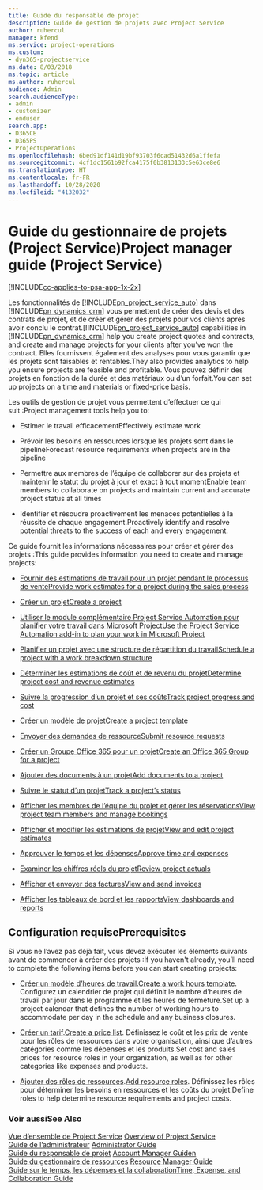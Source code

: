 ```yaml
---
title: Guide du responsable de projet
description: Guide de gestion de projets avec Project Service
author: ruhercul
manager: kfend
ms.service: project-operations
ms.custom:
- dyn365-projectservice
ms.date: 8/03/2018
ms.topic: article
ms.author: ruhercul
audience: Admin
search.audienceType:
- admin
- customizer
- enduser
search.app:
- D365CE
- D365PS
- ProjectOperations
ms.openlocfilehash: 6bed91df141d19bf93703f6cad51432d6a1ffefa
ms.sourcegitcommit: 4cf1dc1561b92fca4175f0b3813133c5e63ce8e6
ms.translationtype: HT
ms.contentlocale: fr-FR
ms.lasthandoff: 10/28/2020
ms.locfileid: "4132032"
---
```

# <a name="project-manager-guide-project-service"></a><span data-ttu-id="e6aad-103">Guide du gestionnaire de projets (Project Service)</span><span class="sxs-lookup"><span data-stu-id="e6aad-103">Project manager guide (Project Service)</span></span>

[!INCLUDE[cc-applies-to-psa-app-1x-2x](../includes/cc-applies-to-psa-app-1x-2x.md)]

<span data-ttu-id="e6aad-104">Les fonctionnalités de [!INCLUDE[pn_project_service_auto](../includes/pn-project-service-auto.md)] dans [!INCLUDE[pn_dynamics_crm](../includes/pn-dynamics-crm.md)] vous permettent de créer des devis et des contrats de projet, et de créer et gérer des projets pour vos clients après avoir conclu le contrat.</span><span class="sxs-lookup"><span data-stu-id="e6aad-104">[!INCLUDE[pn_project_service_auto](../includes/pn-project-service-auto.md)] capabilities in [!INCLUDE[pn_dynamics_crm](../includes/pn-dynamics-crm.md)] help you create project quotes and contracts, and create and manage projects for your clients after you’ve won the contract.</span></span> <span data-ttu-id="e6aad-105">Elles fournissent également des analyses pour vous garantir que les projets sont faisables et rentables.</span><span class="sxs-lookup"><span data-stu-id="e6aad-105">They also provides analytics to help you ensure projects are feasible and profitable.</span></span> <span data-ttu-id="e6aad-106">Vous pouvez définir des projets en fonction de la durée et des matériaux ou d’un forfait.</span><span class="sxs-lookup"><span data-stu-id="e6aad-106">You can set up projects on a time and materials or fixed-price basis.</span></span>  
  
 <span data-ttu-id="e6aad-107">Les outils de gestion de projet vous permettent d’effectuer ce qui suit :</span><span class="sxs-lookup"><span data-stu-id="e6aad-107">Project management tools help you to:</span></span>  
  
-   <span data-ttu-id="e6aad-108">Estimer le travail efficacement</span><span class="sxs-lookup"><span data-stu-id="e6aad-108">Effectively estimate work</span></span>  
  
-   <span data-ttu-id="e6aad-109">Prévoir les besoins en ressources lorsque les projets sont dans le pipeline</span><span class="sxs-lookup"><span data-stu-id="e6aad-109">Forecast resource requirements when projects are in the pipeline</span></span>  
  
-   <span data-ttu-id="e6aad-110">Permettre aux membres de l’équipe de collaborer sur des projets et maintenir le statut du projet à jour et exact à tout moment</span><span class="sxs-lookup"><span data-stu-id="e6aad-110">Enable team members to collaborate on projects and maintain current and accurate project status at all times</span></span>  
  
-   <span data-ttu-id="e6aad-111">Identifier et résoudre proactivement les menaces potentielles à la réussite de chaque engagement.</span><span class="sxs-lookup"><span data-stu-id="e6aad-111">Proactively identify and resolve potential threats to the success of each and every engagement.</span></span>  
  
<span data-ttu-id="e6aad-112">Ce guide fournit les informations nécessaires pour créer et gérer des projets :</span><span class="sxs-lookup"><span data-stu-id="e6aad-112">This guide provides information you need to create and manage projects:</span></span>  
  
-   [<span data-ttu-id="e6aad-113">Fournir des estimations de travail pour un projet pendant le processus de vente</span><span class="sxs-lookup"><span data-stu-id="e6aad-113">Provide work estimates for a project during the sales process</span></span>](../psa/provide-estimates-project-during-sales-process.md)  
  
-   [<span data-ttu-id="e6aad-114">Créer un projet</span><span class="sxs-lookup"><span data-stu-id="e6aad-114">Create a project</span></span>](../psa/create-project.md)  
  
-   [<span data-ttu-id="e6aad-115">Utiliser le module complémentaire Project Service Automation pour planifier votre travail dans Microsoft Project</span><span class="sxs-lookup"><span data-stu-id="e6aad-115">Use the Project Service Automation add-in to plan your work in Microsoft Project</span></span>](../psa/add-plan-work-microsoft-project.md)  
  
-   [<span data-ttu-id="e6aad-116">Planifier un projet avec une structure de répartition du travail</span><span class="sxs-lookup"><span data-stu-id="e6aad-116">Schedule a project with a work breakdown structure</span></span>](../psa/schedule-project-work-breakdown-structure.md)  
  
-   [<span data-ttu-id="e6aad-117">Déterminer les estimations de coût et de revenu du projet</span><span class="sxs-lookup"><span data-stu-id="e6aad-117">Determine project cost and revenue estimates</span></span>](../psa/determine-project-cost-revenue-estimates.md)  
  
-   [<span data-ttu-id="e6aad-118">Suivre la progression d’un projet et ses coûts</span><span class="sxs-lookup"><span data-stu-id="e6aad-118">Track project progress and cost</span></span>](../psa/track-project-progress-cost.md)  
  
-   [<span data-ttu-id="e6aad-119">Créer un modèle de projet</span><span class="sxs-lookup"><span data-stu-id="e6aad-119">Create a project template</span></span>](../psa/create-project-template.md)  
  
-   [<span data-ttu-id="e6aad-120">Envoyer des demandes de ressource</span><span class="sxs-lookup"><span data-stu-id="e6aad-120">Submit resource requests</span></span>](../psa/submit-resource-requests.md)  
  
-   [<span data-ttu-id="e6aad-121">Créer un Groupe Office 365 pour un projet</span><span class="sxs-lookup"><span data-stu-id="e6aad-121">Create an Office 365 Group for a project</span></span>](../psa/create-office-365-group-project.md)  
  
-   [<span data-ttu-id="e6aad-122">Ajouter des documents à un projet</span><span class="sxs-lookup"><span data-stu-id="e6aad-122">Add documents to a project</span></span>](../psa/add-documents-project.md)  
  
-   [<span data-ttu-id="e6aad-123">Suivre le statut d’un projet</span><span class="sxs-lookup"><span data-stu-id="e6aad-123">Track a project’s status</span></span>](../psa/track-project-status.md)  
  
-   [<span data-ttu-id="e6aad-124">Afficher les membres de l’équipe du projet et gérer les réservations</span><span class="sxs-lookup"><span data-stu-id="e6aad-124">View project team members and manage bookings</span></span>](../psa/view-project-team-members-manage-bookings.md)  
  
-   [<span data-ttu-id="e6aad-125">Afficher et modifier les estimations de projet</span><span class="sxs-lookup"><span data-stu-id="e6aad-125">View and edit project estimates</span></span>](../psa/view-edit-project-estimates.md)  
  
-   [<span data-ttu-id="e6aad-126">Approuver le temps et les dépenses</span><span class="sxs-lookup"><span data-stu-id="e6aad-126">Approve time and expenses</span></span>](../psa/approve-time-expenses.md)  
  
-   [<span data-ttu-id="e6aad-127">Examiner les chiffres réels du projet</span><span class="sxs-lookup"><span data-stu-id="e6aad-127">Review project actuals</span></span>](../psa/review-project-actuals.md)  
  
-   [<span data-ttu-id="e6aad-128">Afficher et envoyer des factures</span><span class="sxs-lookup"><span data-stu-id="e6aad-128">View and send invoices</span></span>](../psa/view-send-invoices.md)  
  
-   [<span data-ttu-id="e6aad-129">Afficher les tableaux de bord et les rapports</span><span class="sxs-lookup"><span data-stu-id="e6aad-129">View dashboards and reports</span></span>](../psa/view-dashboards-reports.md)  
  
## <a name="prerequisites"></a><span data-ttu-id="e6aad-130">Configuration requise</span><span class="sxs-lookup"><span data-stu-id="e6aad-130">Prerequisites</span></span>  
 <span data-ttu-id="e6aad-131">Si vous ne l’avez pas déjà fait, vous devez exécuter les éléments suivants avant de commencer à créer des projets :</span><span class="sxs-lookup"><span data-stu-id="e6aad-131">If you haven't already, you’ll need to complete the following items before you can start creating projects:</span></span>  
  
-   <span data-ttu-id="e6aad-132">[Créer un modèle d’heures de travail](../psa/create-work-hours-template.md).</span><span class="sxs-lookup"><span data-stu-id="e6aad-132">[Create a work hours template](../psa/create-work-hours-template.md).</span></span> <span data-ttu-id="e6aad-133">Configurez un calendrier de projet qui définit le nombre d’heures de travail par jour dans le programme et les heures de fermeture.</span><span class="sxs-lookup"><span data-stu-id="e6aad-133">Set up a project calendar that defines the number of working hours to accommodate per day in the schedule and any business closures.</span></span>  
  
-   <span data-ttu-id="e6aad-134">[Créer un tarif](../psa/create-price-list.md).</span><span class="sxs-lookup"><span data-stu-id="e6aad-134">[Create a price list](../psa/create-price-list.md).</span></span> <span data-ttu-id="e6aad-135">Définissez le coût et les prix de vente pour les rôles de ressources dans votre organisation, ainsi que d’autres catégories comme les dépenses et les produits.</span><span class="sxs-lookup"><span data-stu-id="e6aad-135">Set cost and sales prices for resource roles in your organization, as well as for other categories like expenses and products.</span></span>  
  
-   <span data-ttu-id="e6aad-136">[Ajouter des rôles de ressources](../psa/add-resource-roles.md).</span><span class="sxs-lookup"><span data-stu-id="e6aad-136">[Add resource roles](../psa/add-resource-roles.md).</span></span> <span data-ttu-id="e6aad-137">Définissez les rôles pour déterminer les besoins en ressources et les coûts du projet.</span><span class="sxs-lookup"><span data-stu-id="e6aad-137">Define roles to help determine resource requirements and project costs.</span></span>  
  
### <a name="see-also"></a><span data-ttu-id="e6aad-138">Voir aussi</span><span class="sxs-lookup"><span data-stu-id="e6aad-138">See Also</span></span>  
 <span data-ttu-id="e6aad-139">[Vue d’ensemble de Project Service](../psa/overview.md) </span><span class="sxs-lookup"><span data-stu-id="e6aad-139">[Overview of Project Service](../psa/overview.md) </span></span>  
 <span data-ttu-id="e6aad-140">[Guide de l’administrateur](../psa/admin-guide.md) </span><span class="sxs-lookup"><span data-stu-id="e6aad-140">[Administrator Guide](../psa/admin-guide.md) </span></span>  
 <span data-ttu-id="e6aad-141">[Guide du responsable de projet](../psa/account-manager-guide.md) </span><span class="sxs-lookup"><span data-stu-id="e6aad-141">[Account Manager Guiden](../psa/account-manager-guide.md) </span></span>  
 <span data-ttu-id="e6aad-142">[Guide du gestionnaire de ressources](../psa/resource-manager-guide.md) </span><span class="sxs-lookup"><span data-stu-id="e6aad-142">[Resource Manager Guide](../psa/resource-manager-guide.md) </span></span>  
 [<span data-ttu-id="e6aad-143">Guide sur le temps, les dépenses et la collaboration</span><span class="sxs-lookup"><span data-stu-id="e6aad-143">Time, Expense, and Collaboration Guide</span></span>](../psa/time-expense-collaboration-guide.md)

